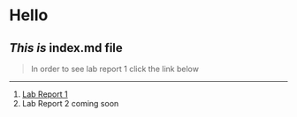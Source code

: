 # Hello

*This is* 
**index.md** file
---
> In order to see lab report 1 click the link below
---
1. [Lab Report 1](https://aidanmanternach.github.io/cse15l-lab-reports/lab-report-1-week-0.html)
2. Lab Report 2 coming soon
